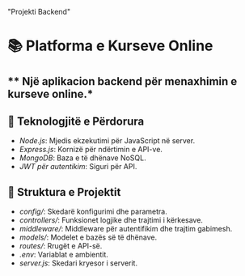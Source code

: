 "Projekti Backend" 
# 📚 Platforma e Kurseve Online

** Një aplikacion backend për menaxhimin e kurseve online.*
---

## 🚀 Teknologjitë e Përdorura
- *Node.js*: Mjedis ekzekutimi për JavaScript në server.
- *Express.js*: Kornizë për ndërtimin e API-ve.
- *MongoDB*: Baza e të dhënave NoSQL.
- *JWT për autentikim*: Siguri për API.

## 📂 Struktura e Projektit
- *config/*: Skedarë konfigurimi dhe parametra.
- *controllers/*: Funksionet logjike dhe trajtimi i kërkesave.
- *middleware/*: Middleware për autentifikim dhe trajtim gabimesh.
- *models/*: Modelet e bazës së të dhënave.
- *routes/*: Rrugët e API-së.
- *.env*: Variablat e ambientit.
- *server.js*: Skedari kryesor i serverit.